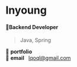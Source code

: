 # Inyoung
#### 🌱Backend Developer
>Java, Spring
>
:star2: **portfolio**   
:star2: **email**&nbsp;&nbsp;&nbsp;lqoql@gmail.com


